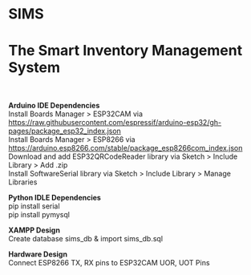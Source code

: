 # SIMS
<h1>The Smart Inventory Management System</h1> <br>

<b>Arduino IDE Dependencies</b> <br>
Install Boards Manager > ESP32CAM via https://raw.githubusercontent.com/espressif/arduino-esp32/gh-pages/package_esp32_index.json <br>
Install Boards Manager > ESP8266 via https://arduino.esp8266.com/stable/package_esp8266com_index.json <br>
Download and add ESP32QRCodeReader library via Sketch > Include Library > Add .zip <br>
Install SoftwareSerial library via Sketch > Include Library > Manage Libraries <br>

<b>Python IDLE Dependencies</b> <br>
pip install serial <br>
pip install pymysql <br>

<b>XAMPP Design</b> <br>
Create database sims_db & import sims_db.sql <br>

<b>Hardware Design</b> <br>
Connect ESP8266 TX, RX pins to ESP32CAM UOR, UOT Pins <br>
